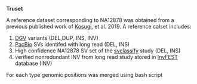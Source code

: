 **Truset**

A reference dataset corresponding to NA12878 was obtained from a previous published work of [Kosugi](https://genomebiology.biomedcentral.com/articles/10.1186/s13059-019-1720-5), et al. 2019. 
A reference calset includes:
 
 1. [DGV](http://dgv.tcag.ca/dgv/app/downloads?ref=GRCh37/hg19) variants (DEL,DUP, INS, INV)
 2. [PacBio](https://www.nature.com/articles/nmeth.3454) SVs identifed with long read (DEL, INS)
 3. High confidence NA12878 SV set of the [svclassify]((ftp://ftp-trace.ncbi.nlm.nih.gov//giab/ftp/technical/svclassify_Manuscript/Supplementary_Information)) study (DEL, INS)
 4. verified nonredundant INV from long read study stored in [InvFEST](http://invfestdb.uab.cat/#:~:text=The%20InvFEST%20database%20stores%20and,the%20resolution%20of%20each%20study.) database (INV)
 
 
 
For each type genomic positions was merged  using bash script 

